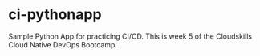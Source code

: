 # ci-pythonapp
Sample Python App for practicing CI/CD. This is week 5 of the Cloudskills Cloud Native DevOps Bootcamp.
